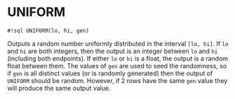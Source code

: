 # UNIFORM


`#!sql UNIFORM(lo, hi, gen)`

Outputs a random number uniformly distributed in the interval `[lo, hi]`.
If `lo` and `hi` are both integers, then the output is an integer between
`lo` and `hi` (including both endpoints). If either `lo` or `hi` is a float,
the output is a random float between them. The values of `gen` are used to
seed the randomness, so if `gen` is all distinct values (or is randomly
generated) then the output of `UNIFORM` should be random. However, if 2
rows have the same `gen` value they will produce the same output value.


